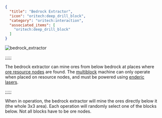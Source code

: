 ```json
{
  "title": "Bedrock Extractor",
  "icon": "oritech:deep_drill_block",
  "category": "oritech:interaction",
  "associated_items": [
    "oritech:deep_drill_block"
  ]
}
```

![bedrock_extractor](oritech:textures/book/deep_drill.png,fit)

;;;;;

The bedrock extractor can mine ores from below bedrock at places where [ore resource nodes](^oritech:resources/resource_nodes) are found. The [multiblock](^oritech:processing/multiblocks) machine can only operate when placed on resource nodes, and
must be powered using [enderic lasers](^oritech:interaction/enderic_laser).

;;;;;

When in operation, the bedrock extractor will mine the ores directly below it (the whole 3x3 area). Each operation will randomly select one of the blocks below. Not all blocks have to be
ore nodes.